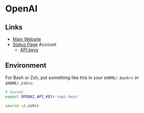 # OpenAI

## Links

- [Main Website](https://openai.com)
- [Status Page](https://status.openai.com)
  Account
  - [API keys](https://platform.openai.com/api-keys)

## Environment

For Bash or Zsh, put something like this in your `$HOME/.bashrc` or `$HOME/.zshrc`:

```sh
# OpenAI
export OPENAI_API_KEY='<api-key>'
```

```sh
source ~/.zshrc
```
